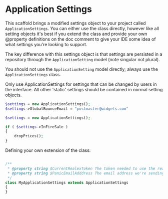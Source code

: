 Application Settings
====================

This scaffold brings a modified settings object to your project called `ApplicationSettings`. You can either
use the class directly, however like all setting objects it's best if you extend the class and provide your
own @property definitions on the doc comment to give your IDE some idea of what settings you're looking to
support.

The key difference with this settings object is that settings are persisted in a repository through the
`ApplicationSetting` model (note singular not plural).

You should not use the `ApplicationSetting` model directly; always use the `ApplicationSettings` class.

Only use ApplicationSettings for settings that can be changed by users in the interface. All other 'static'
settings should be contained in normal setting objects.

~~~ php
$settings = new ApplicationSettings();
$settings->GlobalBounceEmail = "postmaster@widgets.com"
~~~

~~~ php
$settings = new ApplicationSettings();

if ( $settings->InFireSale )
{
    dropPrices();
}
~~~

Defining your own extension of the class:

~~~ php

/**
 * @property string $CurrentRealexToken The token needed to use the realex API
 * @property string $PanicEmailAdddress The email address we're sending panic emails to
 */
class MyApplicationSettings extends ApplicationSettings
{
}

